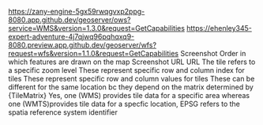 https://zany-engine-5gx59rwqgvxp2ppg-8080.app.github.dev/geoserver/ows?service=WMS&version=1.3.0&request=GetCapabilities
https://ehenley345-expert-adventure-4j7qjwq96pqhqxq9-8080.preview.app.github.dev/geoserver/wfs?request=wfs&version=1.1.0&request=GetCapabilities
Screenshot
Order in which features are drawn on the map
Screenshot
URL
URL
The tile refers to a specific zoom level
These represent specific row and column index for tiles
These represent specific row and column values for tiles
These can be different for the same location bc they depend on the matrix determined by {TileMatrix}
Yes, one (WMS) provides tile data for a specific area whereas one (WMTS)provides tile data for a specfic location, EPSG refers to the spatia reference system identifier 